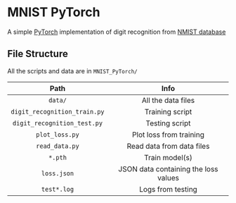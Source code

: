 # MNIST PyTorch

A simple [PyTorch](https://pytorch.org/) implementation of digit recognition from [NMIST database](http://yann.lecun.com/exdb/mnist/)

## File Structure

All the scripts and data are in `MNIST_PyTorch/`

| Path                         | Info                                 |
| :--------------------------: | :----------------------------------: |
| `data/`                      | All the data files                   |
| `digit_recognition_train.py` | Training script                      |
| `digit_recognition_test.py`  | Testing script                       |
| `plot_loss.py`               | Plot loss from training              |
| `read_data.py`               | Read data from data files            |
| `*.pth`                      | Train model(s)                       |
| `loss.json`                  | JSON data containing the loss values |
| `test*.log`                  | Logs from testing                    |
